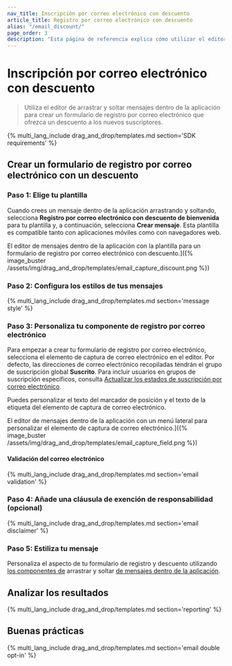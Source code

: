 ```yaml
---
nav_title: Inscripción por correo electrónico con descuento
article_title: Registro por correo electrónico con descuento
alias: "/email_discount/"
page_order: 3
description: "Esta página de referencia explica cómo utilizar el editor de arrastrar y soltar mensajes dentro de la aplicación para crear un formulario de registro por correo electrónico que ofrezca un descuento a los nuevos suscriptores."
---
```


# Inscripción por correo electrónico con descuento

> Utiliza el editor de arrastrar y soltar mensajes dentro de la aplicación para crear un formulario de registro por correo electrónico que ofrezca un descuento a los nuevos suscriptores.

{% multi_lang_include drag_and_drop/templates.md section='SDK requirements' %}

## Crear un formulario de registro por correo electrónico con un descuento

### Paso 1: Elige tu plantilla

Cuando crees un mensaje dentro de la aplicación arrastrando y soltando, selecciona **Registro por correo electrónico con descuento de bienvenida** para tu plantilla y, a continuación, selecciona **Crear mensaje**. Esta plantilla es compatible tanto con aplicaciones móviles como con navegadores web.

El editor de mensajes dentro de la aplicación con la plantilla para un formulario de registro por correo electrónico con descuento.]({% image_buster /assets/img/drag_and_drop/templates/email_capture_discount.png %})

### Paso 2: Configura los estilos de tus mensajes

{% multi_lang_include drag_and_drop/templates.md section='message style' %}

### Paso 3: Personaliza tu componente de registro por correo electrónico

Para empezar a crear tu formulario de registro por correo electrónico, selecciona el elemento de captura de correo electrónico en el editor. Por defecto, las direcciones de correo electrónico recopiladas tendrán el grupo de suscripción global **Suscrito**. Para incluir usuarios en grupos de suscripción específicos, consulta [Actualizar los estados de suscripción por correo electrónico]({{site.baseurl}}/user_guide/message_building_by_channel/email/managing_user_subscriptions#updating-email-subscription-states).

Puedes personalizar el texto del marcador de posición y el texto de la etiqueta del elemento de captura de correo electrónico.

El editor de mensajes dentro de la aplicación con un menú lateral para personalizar el elemento de captura de correo electrónico.]({% image_buster /assets/img/drag_and_drop/templates/email_capture_field.png %})

#### Validación del correo electrónico

{% multi_lang_include drag_and_drop/templates.md section='email validation' %}

### Paso 4: Añade una cláusula de exención de responsabilidad (opcional)

{% multi_lang_include drag_and_drop/templates.md section='email disclaimer' %}

### Paso 5: Estiliza tu mensaje

Personaliza el aspecto de tu formulario de registro y descuento utilizando [los componentes de]({{site.baseurl}}/user_guide/message_building_by_channel/in-app_messages/drag_and_drop/style_settings/#message-components) arrastrar y soltar [de mensajes dentro de la aplicación]({{site.baseurl}}/user_guide/message_building_by_channel/in-app_messages/drag_and_drop/style_settings/#message-components).

## Analizar los resultados

{% multi_lang_include drag_and_drop/templates.md section='reporting' %}

## Buenas prácticas

{% multi_lang_include drag_and_drop/templates.md section='email double opt-in' %}



